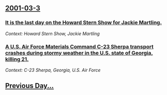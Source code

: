 ## [2001-03-3](/news/2001/03/3/index.md)

### [ It is the last day on the Howard Stern Show for Jackie Martling.](/news/2001/03/3/it-is-the-last-day-on-the-howard-stern-show-for-jackie-martling.md)
_Context: Howard Stern Show, Jackie Martling_

### [ A U.S. Air Force Materials Command C-23 Sherpa transport crashes during stormy weather in the U.S. state of Georgia, killing 21.](/news/2001/03/3/a-u-s-air-force-materials-command-c-23-sherpa-transport-crashes-during-stormy-weather-in-the-u-s-state-of-georgia-killing-21.md)
_Context: C-23 Sherpa, Georgia, U.S. Air Force_

## [Previous Day...](/news/2001/03/2/index.md)

